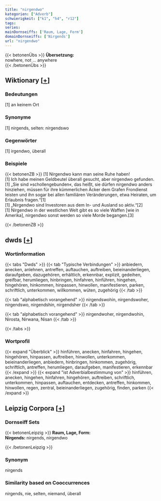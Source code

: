 ```yaml
---
title: "nirgendwo"
kategorien: ["Adverb"]
schwierigkeit: ["k1", "h4", "r12"]
tags:
series:
mainDornseiffs: ['Raum, Lage, Form']
domainDornseiffs: ['Nirgends']
url: "nirgendwo"
---
```


{{< betonenÜbs >}}
**Übersetzung:**  
nowhere, not … anywhere  
{{< /betonenÜbs >}}

## Wiktionary [[+](https://de.wiktionary.org/wiki/nirgendwo)]

### Bedeutungen
[1] an keinem Ort  

### Synonyme
[1] nirgends, selten: nirgendswo  

### Gegenwörter
[1] irgendwo, überall  

### Beispiele
{{< betonenZB >}}
[1] Nirgendwo kann man seine Ruhe haben!  
[1] Ich habe meinen Geldbeutel überall gesucht, aber nirgendwo gefunden.  
[1] „Sie sind »schollengebunden«, das heißt, sie dürfen nirgendwo anders hinziehen, müssen für ihre kümmerlichen Äcker dem Grafen Frondienst leisten und ihn sogar bei allen familiären Veränderungen, etwa Heiraten, um Erlaubnis fragen.“[1]  
[1] „Nirgendwo sind Investoren aus dem In- und Ausland so aktiv.“[2]  
[1] Nirgendwo in der westlichen Welt gibt es so viele Waffen [wie in Amerika], nirgendwo sonst werden so viele Morde begangen.[3]  

{{< /betonenZB >}}


## dwds [[+](https://www.dwds.de/wb/nirgendwo)]

### Wortinformation
{{< tabs "Dwds" >}}
{{< tab "Typische Verbindungen" >}}
anbiedern, anecken, anlehnen, antreffen, auftauchen, auftreiben, beieinanderliegen, daraufgeben, dazugehören, erhältlich, erkennbar, explizit, gedeihen, greifbar, herumliegen, hinbringen, hinfahren, hinführen, hingehen, hingehören, hinkommen, hinpassen, hinwollen, manifestieren, parken, schriftlich, unterkommen, willkommen, wüten, zugehörig
{{< /tab >}}

{{< tab "alphabetisch vorangehend" >}}
nirgendswohin, nirgendswoher, nirgendswo, nirgendshin, nirgendsher
{{< /tab >}}

{{< tab "alphabetisch vorangehend" >}}
nirgendwoher, nirgendwohin, Nirosta, Nirwana, Nisan
{{< /tab >}}

{{< /tabs >}}

### Wortprofil
{{< expand "Überblick" >}} hinführen, anecken, hinfahren, hingehen, hingehören, hinpassen, auftreiben, hinwollen, unterkommen, beieinanderliegen, anbiedern, hinbringen, hinkommen, zugehörig, schriftlich, antreffen, herumliegen, daraufgeben, manifestieren, erkennbar {{< /expand >}}
{{< expand "ist Adverbialbestimmung von" >}} hinführen, anecken, hingehen, hinfahren, hingehören, auftreiben, schriftlich, unterkommen, hinpassen, auftauchen, entdecken, antreffen, hinkommen, hinwollen, regen, zentral, beieinanderliegen, zugehörig, finden, parken {{< /expand >}}

## Leipzig Corpora [[+](https://corpora.uni-leipzig.de/en/res?word=nirgendwo&corpusId=deu_newscrawl-public_2018)]

### Dornseiff Sets
{{< betonenLeipzig >}}
**Raum, Lage, Form:**  
**Nirgends:** nirgends, nirgendwo  

{{< /betonenLeipzig >}}

### Synonym
nirgends


### Similarity based on Cooccurrences
nirgends, nie, selten, niemand, überall

